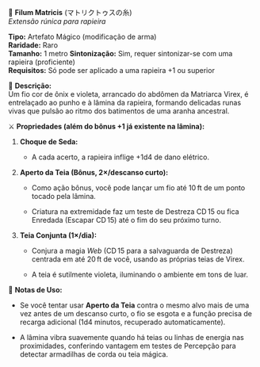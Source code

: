 👑 **Filum Matricis** (マトリクトゥスの糸)  
_Extensão rúnica para rapieira_

**Tipo:** Artefato Mágico (modificação de arma)  
**Raridade:** Raro  
**Tamanho:** 1 metro
**Sintonização:** Sim, requer sintonizar-se com uma rapieira (proficiente)  
**Requisitos:** Só pode ser aplicado a uma rapieira +1 ou superior

📜 **Descrição:**  
Um fio cor de ônix e violeta, arrancado do abdômen da Matriarca Virex, é entrelaçado ao punho e à lâmina da rapieira, formando delicadas runas vivas que pulsão ao ritmo dos batimentos de uma aranha ancestral.

⚔️ **Propriedades (além do bônus +1 já existente na lâmina):**

1. **Choque de Seda:**
    
    - A cada acerto, a rapieira inflige +1d4 de dano elétrico.
        
2. **Aperto da Teia (Bônus, 2×/descanso curto):**
    
    - Como ação bônus, você pode lançar um fio até 10 ft de um ponto tocado pela lâmina.
        
    - Criatura na extremidade faz um teste de Destreza CD 15 ou fica Enredada (Escapar CD 15) até o fim do seu próximo turno.
        
3. **Teia Conjunta (1×/dia):**
    
    - Conjura a magia _Web_ (CD 15 para a salvaguarda de Destreza) centrada em até 20 ft de você, usando as próprias teias de Virex.
        
    - A teia é sutilmente violeta, iluminando o ambiente em tons de luar.
        

🔧 **Notas de Uso:**

- Se você tentar usar **Aperto da Teia** contra o mesmo alvo mais de uma vez antes de um descanso curto, o fio se esgota e a função precisa de recarga adicional (1d4 minutos, recuperado automaticamente).
    
- A lâmina vibra suavemente quando há teias ou linhas de energia nas proximidades, conferindo vantagem em testes de Percepção para detectar armadilhas de corda ou teia mágica.